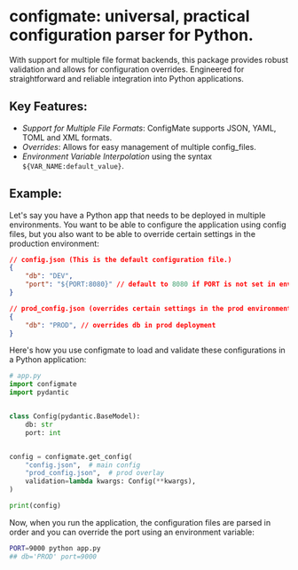 # configmate: universal, practical configuration parser for Python. 
With support for multiple file format backends, this package provides robust validation and allows for configuration overrides. Engineered for straightforward and reliable integration into Python applications.


## Key Features:
- *Support for Multiple File Formats*: ConfigMate supports JSON, YAML, TOML and XML formats.
- *Overrides*: Allows for easy management of multiple config_files.
- *Environment Variable Interpolation* using the syntax `${VAR_NAME:default_value}`.

## Example:
Let's say you have a Python app that needs to be deployed in multiple environments. You want to be able to configure the application using config files, but you also want to be able to override certain settings in the production environment:
```json
// config.json (This is the default configuration file.)
{
    "db": "DEV",
    "port": "${PORT:8080}" // default to 8080 if PORT is not set in env
}

// prod_config.json (overrides certain settings in the prod environment.)
{
    "db": "PROD", // overrides db in prod deployment
}
```

Here's how you use configmate to load and validate these configurations in a Python application:
```python
# app.py
import configmate
import pydantic


class Config(pydantic.BaseModel):
    db: str
    port: int


config = configmate.get_config(
    "config.json",  # main config
    "prod_config.json",  # prod overlay
    validation=lambda kwargs: Config(**kwargs),
)

print(config)
```

Now, when you run the application, the configuration files are parsed in order and you can override the port using an environment variable:
```bash
PORT=9000 python app.py
## db='PROD' port=9000
```

